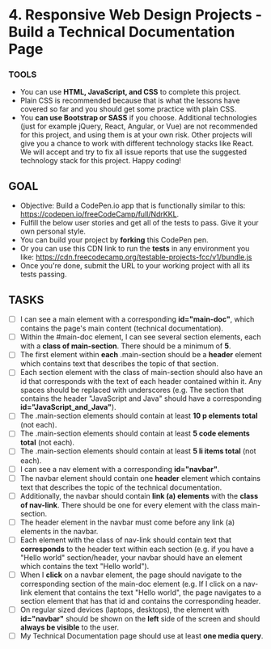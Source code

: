 # 4. Responsive Web Design Projects - Build a Technical Documentation Page
### TOOLS
* You can use **HTML, JavaScript, and CSS** to complete this project.
* Plain CSS is recommended because that is what the lessons have covered so far and you should get some practice with plain CSS.
* You **can use Bootstrap or SASS** if you choose. Additional technologies (just for example jQuery, React, Angular, or Vue) are not recommended for this project, and using them is at your own risk. Other projects will give you a chance to work with different technology stacks like React. We will accept and try to fix all issue reports that use the suggested technology stack for this project. Happy coding!

## GOAL
* Objective: Build a CodePen.io app that is functionally similar to this: <https://codepen.io/freeCodeCamp/full/NdrKKL>.
* Fulfill the below user stories and get all of the tests to pass. Give it your own personal style.
* You can build your project by **forking** this CodePen pen. 
* Or you can use this CDN link to run the **tests** in any environment you like: <https://cdn.freecodecamp.org/testable-projects-fcc/v1/bundle.js>
* Once you're done, submit the URL to your working project with all its tests passing.

## TASKS
- [ ] I can see a main element with a corresponding **id="main-doc"**, which contains the page's main content (technical documentation).
- [ ] Within the #main-doc element, I can see several section elements, each with a **class of main-section**. There should be a minimum of **5**.
- [ ] The first element within **each** .main-section should be a **header** element which contains text that describes the topic of that section.
- [ ] Each section element with the class of main-section should also have an id that corresponds with the text of each header contained within it. Any spaces should be replaced with underscores (e.g. The section that contains the header "JavaScript and Java" should have a corresponding **id="JavaScript_and_Java"**).
- [ ] The .main-section elements should contain at least **10 p elements total** (not each).
- [ ] The .main-section elements should contain at least **5 code elements total** (not each).
- [ ] The .main-section elements should contain at least **5 li items total** (not each).
- [ ] I can see a nav element with a corresponding **id="navbar"**.
- [ ] The navbar element should contain one **header** element which contains text that describes the topic of the technical documentation.
- [ ] Additionally, the navbar should contain **link (a) elements** with the **class of nav-link**. There should be one for every element with the class main-section.
- [ ] The header element in the navbar must come before any link (a) elements in the navbar.
- [ ] Each element with the class of nav-link should contain text that **corresponds** to the header text within each section (e.g. if you have a "Hello world" section/header, your navbar should have an element which contains the text "Hello world").
- [ ] When I **click** on a navbar element, the page should navigate to the corresponding section of the main-doc element (e.g. If I click on a nav-link element that contains the text "Hello world", the page navigates to a section element that has that id and contains the corresponding header.
- [ ] On regular sized devices (laptops, desktops), the element with **id="navbar"** should be shown on the **left** side of the screen and should **always be visible** to the user.
- [ ] My Technical Documentation page should use at least **one media query**.